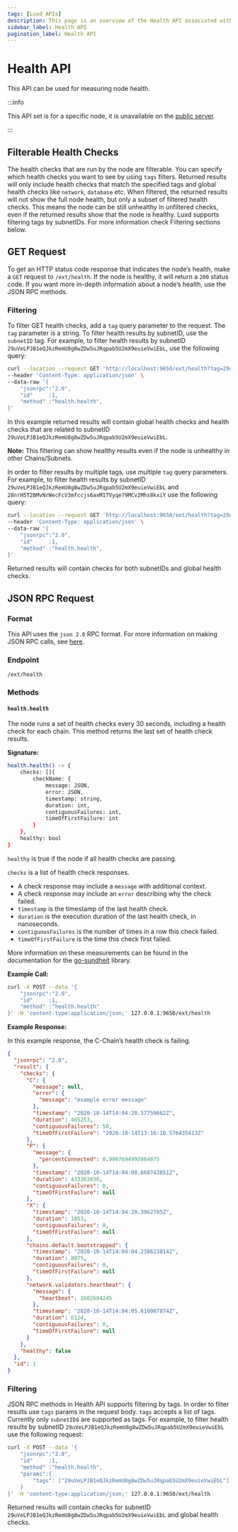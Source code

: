 ```yaml
---
tags: [Luxd APIs]
description: This page is an overview of the Health API associated with Luxd. This API can be used for measuring node health.
sidebar_label: Health API
pagination_label: Health API
---
```


# Health API

This API can be used for measuring node health.

:::info

This API set is for a specific node, it is unavailable on the [public server](/tooling/rpc-providers.md).

:::

## Filterable Health Checks

The health checks that are run by the node are filterable. You can specify which health checks
you want to see by using `tags` filters. Returned results will only include health checks that
match the specified tags and global
health checks like `network`, `database` etc.
When filtered, the returned results will not show the full node health,
but only a subset of filtered health checks.
This means the node can be still unhealthy in unfiltered checks, even if the returned results show that
the node is healthy.
Luxd supports filtering tags by subnetIDs. For more information check Filtering sections below.

## GET Request

To get an HTTP status code response that indicates the node’s health, make a `GET` request to
`/ext/health`. If the node is healthy, it will return a `200` status code. If you want more in-depth
information about a node’s health, use the JSON RPC methods.

### Filtering

To filter GET health checks, add a `tag` query parameter to the request. The `tag` parameter is a
string.
To filter health results by subnetID, use the
`subnetID` tag. For example,
to filter health results by subnetID `29uVeLPJB1eQJkzRemU8g8wZDw5uJRqpab5U2mX9euieVwiEbL`,
use the following query:

```sh
curl --location --request GET 'http://localhost:9650/ext/health?tag=29uVeLPJB1eQJkzRemU8g8wZDw5uJRqpab5U2mX9euieVwiEbL' \
--header 'Content-Type: application/json' \
--data-raw '{
    "jsonrpc":"2.0",
    "id"     :1,
    "method" :"health.health",
}'
```

In this example returned results will contain global health checks and health checks that are
related to subnetID `29uVeLPJB1eQJkzRemU8g8wZDw5uJRqpab5U2mX9euieVwiEbL`.

**Note:** This filtering can show healthy results even if the node is unhealthy in other Chains/Subnets.

In order to filter results by multiple tags, use multiple `tag` query parameters. For example, to
filter health results by subnetID `29uVeLPJB1eQJkzRemU8g8wZDw5uJRqpab5U2mX9euieVwiEbL` and
`28nrH5T2BMvNrWecFcV3mfccjs6axM1TVyqe79MCv2Mhs8kxiY` use the following query:

```sh
curl --location --request GET 'http://localhost:9650/ext/health?tag=29uVeLPJB1eQJkzRemU8g8wZDw5uJRqpab5U2mX9euieVwiEbL&tag=28nrH5T2BMvNrWecFcV3mfccjs6axM1TVyqe79MCv2Mhs8kxiY' \
--header 'Content-Type: application/json' \
--data-raw '{
    "jsonrpc":"2.0",
    "id"     :1,
    "method" :"health.health",
}'
```

Returned results will contain checks for both subnetIDs and global health checks.

## JSON RPC Request

### Format

This API uses the `json 2.0` RPC format. For more information on making JSON RPC calls, see
[here](/reference/standards/guides/issuing-api-calls.md).

### Endpoint

```text
/ext/health
```

### Methods

#### `health.health`

The node runs a set of health checks every 30 seconds, including a health check for each chain. This
method returns the last set of health check results.

**Signature:**

```sh
health.health() -> {
    checks: []{
        checkName: {
            message: JSON,
            error: JSON,
            timestamp: string,
            duration: int,
            contiguousFailures: int,
            timeOfFirstFailure: int
        }
    },
    healthy: bool
}
```

`healthy` is true if the node if all health checks are passing.

`checks` is a list of health check responses.

- A check response may include a `message` with additional context.
- A check response may include an `error` describing why the check failed.
- `timestamp` is the timestamp of the last health check.
- `duration` is the execution duration of the last health check, in nanoseconds.
- `contiguousFailures` is the number of times in a row this check failed.
- `timeOfFirstFailure` is the time this check first failed.

More information on these measurements can be found in the documentation for the
[go-sundheit](https://github.com/AppsFlyer/go-sundheit) library.

**Example Call:**

```sh
curl -X POST --data '{
    "jsonrpc":"2.0",
    "id"     :1,
    "method" :"health.health"
}' -H 'content-type:application/json;' 127.0.0.1:9650/ext/health
```

**Example Response:**

In this example response, the C-Chain’s health check is failing.

```json
{
  "jsonrpc": "2.0",
  "result": {
    "checks": {
      "C": {
        "message": null,
        "error": {
          "message": "example error message"
        },
        "timestamp": "2020-10-14T14:04:20.57759662Z",
        "duration": 465253,
        "contiguousFailures": 50,
        "timeOfFirstFailure": "2020-10-14T13:16:10.576435413Z"
      },
      "P": {
        "message": {
          "percentConnected": 0.9967694992864075
        },
        "timestamp": "2020-10-14T14:04:08.668743851Z",
        "duration": 433363830,
        "contiguousFailures": 0,
        "timeOfFirstFailure": null
      },
      "X": {
        "timestamp": "2020-10-14T14:04:20.3962705Z",
        "duration": 1853,
        "contiguousFailures": 0,
        "timeOfFirstFailure": null
      },
      "chains.default.bootstrapped": {
        "timestamp": "2020-10-14T14:04:04.238623814Z",
        "duration": 8075,
        "contiguousFailures": 0,
        "timeOfFirstFailure": null
      },
      "network.validators.heartbeat": {
        "message": {
          "heartbeat": 1602684245
        },
        "timestamp": "2020-10-14T14:04:05.610007874Z",
        "duration": 6124,
        "contiguousFailures": 0,
        "timeOfFirstFailure": null
      }
    },
    "healthy": false
  },
  "id": 1
}
```

### Filtering

JSON RPC methods in Health API supports filtering by tags. In order to filter results use `tags`
params in the
request body. `tags` accepts a list of tags. Currently only `subnetID`s are supported as tags.
For example, to filter health results by subnetID `29uVeLPJB1eQJkzRemU8g8wZDw5uJRqpab5U2mX9euieVwiEbL`
use the following request:

```sh
curl -X POST --data '{
    "jsonrpc":"2.0",
    "id"     :1,
    "method" :"health.health",
    "params":{
        "tags": ["29uVeLPJB1eQJkzRemU8g8wZDw5uJRqpab5U2mX9euieVwiEbL"]
    }
}' -H 'content-type:application/json;' 127.0.0.1:9650/ext/health
```

Returned results will contain checks for subnetID `29uVeLPJB1eQJkzRemU8g8wZDw5uJRqpab5U2mX9euieVwiEbL`
and global health checks.
